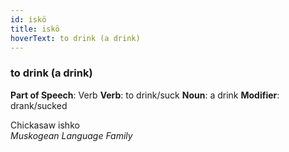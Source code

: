 ```yaml
---
id: iskö
title: iskö
hoverText: to drink (a drink)
---
```


### to drink (a drink)

**Part of Speech**: Verb
**Verb**: to drink/suck
**Noun**: a drink
**Modifier**: drank/sucked

Chickasaw ishko  
*Muskogean Language Family*